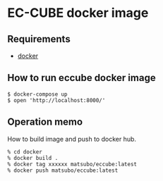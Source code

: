EC-CUBE docker image
======================

Requirements
--------------------

- [docker](https://www.docker.com/)


How to run eccube docker image
---------------------


```
$ docker-compose up
$ open 'http://localhost:8000/'
```


Operation memo
-----------------------------

How to build image and push to docker hub.

```
% cd docker
% docker build .
% docker tag xxxxxx matsubo/eccube:latest
% docker push matsubo/eccube:latest
```

